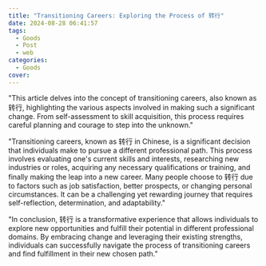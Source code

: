 ```yaml
---
title: "Transitioning Careers: Exploring the Process of 转行"
date: 2024-08-28 06:41:57
tags:
  - Goods
  - Post
  - web
categories:
  - Goods
cover: 
---
```


"This article delves into the concept of transitioning careers, also known as 转行, highlighting the various aspects involved in making such a significant change. From self-assessment to skill acquisition, this process requires careful planning and courage to step into the unknown."

"Transitioning careers, known as 转行 in Chinese, is a significant decision that individuals make to pursue a different professional path. This process involves evaluating one's current skills and interests, researching new industries or roles, acquiring any necessary qualifications or training, and finally making the leap into a new career. Many people choose to 转行 due to factors such as job satisfaction, better prospects, or changing personal circumstances. It can be a challenging yet rewarding journey that requires self-reflection, determination, and adaptability."

"In conclusion, 转行 is a transformative experience that allows individuals to explore new opportunities and fulfill their potential in different professional domains. By embracing change and leveraging their existing strengths, individuals can successfully navigate the process of transitioning careers and find fulfillment in their new chosen path."
